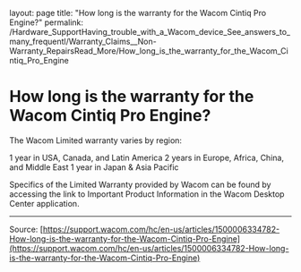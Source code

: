 layout: page
title: "How long is the warranty for the Wacom Cintiq Pro Engine?"
permalink: /Hardware_SupportHaving_trouble_with_a_Wacom_device_See_answers_to_many_frequentl/Warranty_Claims__Non-Warranty_RepairsRead_More/How_long_is_the_warranty_for_the_Wacom_Cintiq_Pro_Engine

# How long is the warranty for the Wacom Cintiq Pro Engine?

The Wacom Limited warranty varies by region:

1 year in USA, Canada, and Latin America
2 years in Europe, Africa, China, and Middle East
1 year in Japan & Asia Pacific



Specifics of the Limited Warranty provided by Wacom can be found by accessing the link to Important Product Information in the Wacom Desktop Center application.

---
Source: [https://support.wacom.com/hc/en-us/articles/1500006334782-How-long-is-the-warranty-for-the-Wacom-Cintiq-Pro-Engine](https://support.wacom.com/hc/en-us/articles/1500006334782-How-long-is-the-warranty-for-the-Wacom-Cintiq-Pro-Engine)
